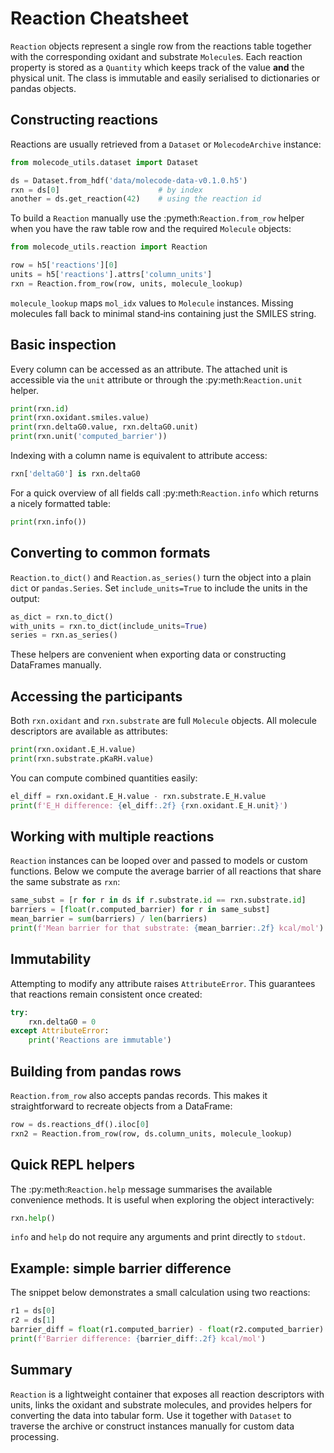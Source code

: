 # Reaction Cheatsheet

`Reaction` objects represent a single row from the reactions table together with the corresponding oxidant and substrate `Molecule`s. Each reaction property is stored as a `Quantity` which keeps track of the value **and** the physical unit. The class is immutable and easily serialised to dictionaries or pandas objects.

## Constructing reactions

Reactions are usually retrieved from a `Dataset` or `MolecodeArchive` instance:

```python
from molecode_utils.dataset import Dataset

ds = Dataset.from_hdf('data/molecode-data-v0.1.0.h5')
rxn = ds[0]                      # by index
another = ds.get_reaction(42)    # using the reaction id
```

To build a `Reaction` manually use the :pymeth:`Reaction.from_row` helper when you have the raw table row and the required `Molecule` objects:

```python
from molecode_utils.reaction import Reaction

row = h5['reactions'][0]
units = h5['reactions'].attrs['column_units']
rxn = Reaction.from_row(row, units, molecule_lookup)
```

`molecule_lookup` maps ``mol_idx`` values to `Molecule` instances. Missing molecules fall back to minimal stand‑ins containing just the SMILES string.

## Basic inspection

Every column can be accessed as an attribute. The attached unit is accessible via the ``unit`` attribute or through the :py:meth:`Reaction.unit` helper.

```python
print(rxn.id)
print(rxn.oxidant.smiles.value)
print(rxn.deltaG0.value, rxn.deltaG0.unit)
print(rxn.unit('computed_barrier'))
```

Indexing with a column name is equivalent to attribute access:

```python
rxn['deltaG0'] is rxn.deltaG0
```

For a quick overview of all fields call :py:meth:`Reaction.info` which returns a nicely formatted table:

```python
print(rxn.info())
```

## Converting to common formats

`Reaction.to_dict()` and `Reaction.as_series()` turn the object into a plain ``dict`` or ``pandas.Series``. Set ``include_units=True`` to include the units in the output:

```python
as_dict = rxn.to_dict()
with_units = rxn.to_dict(include_units=True)
series = rxn.as_series()
```

These helpers are convenient when exporting data or constructing DataFrames manually.

## Accessing the participants

Both `rxn.oxidant` and `rxn.substrate` are full `Molecule` objects. All molecule descriptors are available as attributes:

```python
print(rxn.oxidant.E_H.value)
print(rxn.substrate.pKaRH.value)
```

You can compute combined quantities easily:

```python
el_diff = rxn.oxidant.E_H.value - rxn.substrate.E_H.value
print(f'E_H difference: {el_diff:.2f} {rxn.oxidant.E_H.unit}')
```

## Working with multiple reactions

`Reaction` instances can be looped over and passed to models or custom functions. Below we compute the average barrier of all reactions that share the same substrate as ``rxn``:

```python
same_subst = [r for r in ds if r.substrate.id == rxn.substrate.id]
barriers = [float(r.computed_barrier) for r in same_subst]
mean_barrier = sum(barriers) / len(barriers)
print(f'Mean barrier for that substrate: {mean_barrier:.2f} kcal/mol')
```

## Immutability

Attempting to modify any attribute raises ``AttributeError``. This guarantees that reactions remain consistent once created:

```python
try:
    rxn.deltaG0 = 0
except AttributeError:
    print('Reactions are immutable')
```

## Building from pandas rows

`Reaction.from_row` also accepts pandas records. This makes it straightforward to recreate objects from a DataFrame:

```python
row = ds.reactions_df().iloc[0]
rxn2 = Reaction.from_row(row, ds.column_units, molecule_lookup)
```

## Quick REPL helpers

The :py:meth:`Reaction.help` message summarises the available convenience methods. It is useful when exploring the object interactively:

```python
rxn.help()
```

``info`` and ``help`` do not require any arguments and print directly to ``stdout``.

## Example: simple barrier difference

The snippet below demonstrates a small calculation using two reactions:

```python
r1 = ds[0]
r2 = ds[1]
barrier_diff = float(r1.computed_barrier) - float(r2.computed_barrier)
print(f'Barrier difference: {barrier_diff:.2f} kcal/mol')
```

## Summary

`Reaction` is a lightweight container that exposes all reaction descriptors with units, links the oxidant and substrate molecules, and provides helpers for converting the data into tabular form. Use it together with `Dataset` to traverse the archive or construct instances manually for custom data processing.

